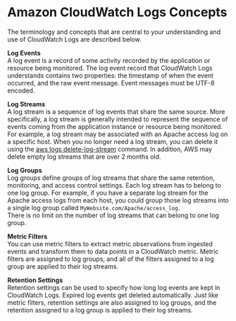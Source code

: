 # Amazon CloudWatch Logs Concepts<a name="CloudWatchLogsConcepts"></a>

The terminology and concepts that are central to your understanding and use of CloudWatch Logs are described below\.

**Log Events**  
A log event is a record of some activity recorded by the application or resource being monitored\. The log event record that CloudWatch Logs understands contains two properties: the timestamp of when the event occurred, and the raw event message\. Event messages must be UTF\-8 encoded\.

**Log Streams**  
A log stream is a sequence of log events that share the same source\. More specifically, a log stream is generally intended to represent the sequence of events coming from the application instance or resource being monitored\. For example, a log stream may be associated with an Apache access log on a specific host\. When you no longer need a log stream, you can delete it using the [aws logs delete\-log\-stream](https://docs.aws.amazon.com/cli/latest/reference/logs/delete-log-stream.html) command\. In addition, AWS may delete empty log streams that are over 2 months old\.

**Log Groups**  
Log groups define groups of log streams that share the same retention, monitoring, and access control settings\. Each log stream has to belong to one log group\. For example, if you have a separate log stream for the Apache access logs from each host, you could group those log streams into a single log group called `MyWebsite.com/Apache/access_log`\.  
There is no limit on the number of log streams that can belong to one log group\.

**Metric Filters**  
You can use metric filters to extract metric observations from ingested events and transform them to data points in a CloudWatch metric\. Metric filters are assigned to log groups, and all of the filters assigned to a log group are applied to their log streams\.

**Retention Settings**  
Retention settings can be used to specify how long log events are kept in CloudWatch Logs\. Expired log events get deleted automatically\. Just like metric filters, retention settings are also assigned to log groups, and the retention assigned to a log group is applied to their log streams\.